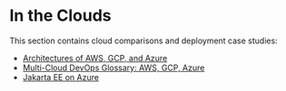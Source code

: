 # In the Clouds

This section contains cloud comparisons and deployment case studies:

- [Architectures of AWS, GCP, and Azure](aws-gcp-azure.md)
- [Multi-Cloud DevOps Glossary: AWS, GCP, Azure](aws-gcp-azure_glossary.md)
- [Jakarta EE on Azure](jakarta-ee-azure.md)
